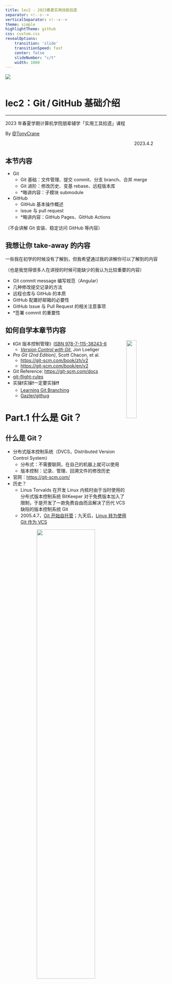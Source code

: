 ```yaml
---
title: lec2 - 2023春夏实用技能拾遗
separator: <!--s-->
verticalSeparator: <!--v-->
theme: simple
highlightTheme: github
css: custom.css
revealOptions:
    transition: 'slide'
    transitionSpeed: fast
    center: false
    slideNumber: "c/t"
    width: 1000
---
```


<div class="middle center">
<div style="width: 100%">

<img src="logo.png" style="margin-bottom: 1em">

# lec2：Git&hairsp;&hairsp;/&hairsp;&hairsp;GitHub 基础介绍

<hr/>

2023 年春夏学期计算机学院朋辈辅学「实用工具拾遗」课程

By [@TonyCrane](https://github.com/TonyCrane)

<div style="text-align: right; margin-top: 1em;">
<p>2023.4.2&emsp;&emsp;&emsp;</p>
</div>

</div>
</div>

<!--v-->

## 本节内容

- Git
    - Git 基础：文件管理、提交 commit、分支 branch、合并 merge
    - Git 进阶：修改历史、变基 rebase、远程版本库
    - *略讲内容：子模块 submodule
- GitHub
    - GitHub 基本操作概述
    - issue 与 pull request
    - *略讲内容：GitHub Pages、GitHub Actions

（不会讲解 Git 安装、稳定访问 GitHub 等内容）

<!--v-->

## 我想让你 take-away 的内容

一些我在初学的时候没有了解到，但我希望通过我的讲解你可以了解到的内容

（也是我觉得很多人在讲授的时候可能缺少的我认为比较重要的内容）

- Git commit message 编写规范（Angular）
- 几种修改提交记录的方法
- 远程仓库与 GitHub 的本质
- GitHub 配置好邮箱的必要性
- GitHub Issue 与 Pull Request 的相关注意事项
- *签署 commit 的重要性


<!--v-->

## 如何自学本章节内容

<img style="float: right" width="25%" src="lec2/gitbook.jpg"/>

- 《Git 版本控制管理》[ISBN 978-7-115-38243-6](http://oreilly.com.cn/index.php?func=book&isbn=978-7-115-38243-6)
    - [*Version Control with Git*](https://www.oreilly.com/library/view/version-control-with/9780596158187/), Jon Loeliger
- *Pro Git (2nd Edition)*, Scott Chacon, et al.
    - https://git-scm.com/book/zh/v2
    - https://git-scm.com/book/en/v2
- Git Reference: https://git-scm.com/docs
- [git-flight-rules](https://github.com/k88hudson/git-flight-rules/blob/master/README_zh-CN.md)
- 实操❗️实操❗️一定要实操❗️❗️
    - [Learning Git Branching](https://learngitbranching.js.org/?locale=zh_CN)
    - [Gazler/githug](https://github.com/Gazler/githug)

<!--s-->

<div class="middle center">
<div style="width: 100%">

# Part.1 什么是 Git？

</div>
</div>

<!--v-->

## 什么是 Git？

- 分布式版本控制系统（DVCS，Distributed Version Control System）
    - 分布式：不需要联网，在自己的机器上就可以使用
    - 版本控制：记录、管理、回溯文件的修改历史
- 官网：https://git-scm.com/
- 历史？
    - Linus Torvalds 在开发 Linux 内核时由于当时使用的分布式版本控制系统 BitKeeper 对于免费版本加入了限制，于是开发了一款免费自由而且解决了历代 VCS 缺陷的版本控制系统 Git
    - 2005.4.7，[Git 开始自托管](https://github.com/git/git/commit/e83c51633)；九天后，[Linux 转为使用 Git 作为 VCS](https://github.com/torvalds/linux/commit/1da177e4c)

<div style="text-align: center;">
<img src="lec2/git-history.png" width="60%" style="margin: 0 auto;">
</div>

<!--v-->

## Git 模型

<div style="text-align: center;">
<img src="lec2/model.png" width="100%" style="margin: 0 auto;">
</div>

<p style="font-size: 0.5em; opacity: 0.7;">
本 slides 中所有图片均使用 excalidraw 原创绘制，转载请注明来源
</p>

<!--v-->

## Git 基础配置

- 创建一个本地 git 版本库
    - 通过 git init 指令
        - git init：让当前文件夹变成 git 仓库（创建 .git 文件夹）
        - git init *folder*：创建一个新的文件夹并初始化为 git 仓库
- git 账号配置
    - Why？多人合作区分用户/让 GitHub 能够识别出你
    - 全局配置：
        - git config --global user.name "*name*"
        - git config --global user.email "*email*"
    - 针对某一版本库专门设置：
        - 同前，不加 --global

<!--s-->

<div class="middle center">
<div style="width: 100%">

# Part.2 Git 基础用法

</div>
</div>

<!--v-->

## 文件暂存

<img style="float: right; margin-right: 20px" width="40%" src="lec2/model-add.png"/>

- 暂存区：已经修改、等待后续提交的文件
- 将文件加入暂存区：
    - git add *file/folder*
    - 只会添加修改过的文件
- 删除文件的几种情况：
    - 只在本地删除版本库中不存在的文件：rm
    - 同时删除本地和版本库中的文件：git rm / 先 rm 再 add
    - 将一个已暂存的新文件取消暂存：git rm --cached
- 重命名文件：git mv（等价于 mv + git rm + git add）
- 查看当前工作区和暂存区状态：git status
    - 文件三个类别：未跟踪（Untracked）、已追踪（Tracked）、被忽略（Ignored）

<!--v-->

## 提交更改

<img style="float: right; margin-right: 20px" width="40%" src="lec2/model-commit.png"/>

- 将暂存内容提交到本地仓库，生成一个新版本
    - git commit：默认编辑器编辑提交信息
    - git commit -m "*message*"
    - -a (--all) 自动暂存所有更改的文件
- 查看提交历史：git log
    - --oneline：每一个提交一行
    - --graph：显示分支结构
    - --stat：显示文件删改信息
    - -p：显示详细的修改内容
- 每个提交都有一个唯一的 sha-1 标识符（40 位十六进制数）
    - git show *id*：显示提交详细信息（*id* 在不重复前提下可以只写前几位）
- 检出之前的某一版本：git checkout *id*

<!--v-->

## 关于 commit message

- 意义是什么：记录更改的原因/内容，方便定位/回溯（特别是合作项目）
- Angular 规范（来源：[angular/angular:CONTRIBUTING.md](https://github.com/angular/angular/blob/main/CONTRIBUTING.md#-commit-message-format)）
    ```text
    <type>([scope]): <summary>

    [body]

    [footer]
    ```
    - type：更改类型（fix/feat/docs/refactor/perf/test/ci/...）
        - 重大更改可以写 BREAKING CHANGE 或 DEPRECATED（全大写）
    - scope：影响范围（可选，比如具体影响的模块等）
    - summary：更改的简要描述，英文一般现在时，首字母小写句末无句号
    - body：详细描述，可选
    - footer：解决 issue 了可以写 Fixes #*id* 或 Closes #*id*

<!--v-->

## detached HEAD 问题

- 什么是 HEAD：当前工作区在提交历史中的指针
- 什么是 detached HEAD：HEAD 指向某个历史提交，而不是某个“分支”
- 什么情形会出现 detached HEAD
    - git checkout *id*，此后的修改不会出现在任何分支
    - 切换回 master 后会出现一条不属于任何分支的提交（相当于修改会丢失）

<div style="text-align: center; margin-top: 10px;">
<img src="lec2/git-detached.png" width="60%" style="margin: 0 auto;">
</div>

- 如何解决：在 F 的位置上 git checkout -b *branch* 创建新分支

<!--v-->

## 分支

- git branch
    - git show-branch
- ref / ^~
- git checkout
- git diff

<!--v-->

## 合并

- git merge
- merge conflict
- git merge-base (?)
- merge commit
    - fast-forward / already up-to-date (?)
- squash merge
- -> GitHub

<!--s-->

<div class="middle center">
<div style="width: 100%">

# Part.3 Git 进阶用法

</div>
</div>

<!--v-->

## 修改提交历史

- git reset (soft/mixed/hard)
- git revert
- git commit --amend

<!--v-->

## rebase 变基

- git rebase -i
    - pick edit squash drop

<!--v-->

## 远程版本库

- 远程版本库概念/模型
- 裸版本库/权威版本库
- git remote 设置
- git push
- git fetch / git pull
- non-fast-forward
- -> GitHub

<!--v-->

## *submodule 子模块

- git submodule add
- git submodule update
- git submodule status

<!--s-->

<div class="middle center">
<div style="width: 100%">

# Part.4 GitHub 基本操作与项目协作

</div>
</div>

<!--v-->

## GitHub 基本操作

- 首先，推荐一个浏览器插件：[Refined GitHub](https://github.com/refined-github/refined-github)
- 创建账号、基本的设置不再赘述
- 一个非常重要的设置：
    - Settings > Access > Emails，一定要设置为 git 配置的邮箱
    - 为什么？想一想 GitHub 作为一个远程版本库的托管平台，它如何将版本库中每个提交的提交者关联到 GitHub 用户？

<div style="text-align: center;">
<img src="lec2/github-email.png" width="55%" style="margin: 0 auto;">
</div>

<!--v-->

## GitHub 基本操作（续）

<img style="float: right; margin-right: 20px" width="18%" src="lec2/github-new.png"/>

- 创建（如右图）
    - new repository 新存储库（import 从链接导入）
    - new codespace 新代码空间（新功能）
    - new gist 代码片段（类似剪贴板）
    - organization 组织、project 项目计划面板
- 关于 repo

<div style="text-align: center; margin-top: -10px;">
<img src="lec2/github-repo.png" width="70%">
</div>

<!--v-->

## GitHub 项目协作

- issue
    - 几种内容：反馈 bug、提出新功能、寻求帮助等
    - 可以、而且建议使用 markdown 语法（特别是涉及到代码块的时候）
    - 一些原则：
        - 项目有明确规范/模板的时候请按照要求来写
        - 在提 issue 前先搜索有没有已有的类似 issue
        - 反馈 bug 时提供足够的信息，包括代码、错误、环境等
    - 如果自己开的 issue 已经解决或者不存在，请自行关闭
- discussion
    - GitHub 新推出的板块，目前少部分项目会启用
    - 类似帖子/社区，要比 issue 更随意很多，话题范围也更广
    - 但也同样，请遵守规范，提问请提供足够信息

<!--v-->

## GitHub 项目协作（续）

<div style="text-align: center;">
<img src="lec2/workflow.png" width="50%" style="margin: 0 auto;">
</div>

- pull request（PR）
    - 对于他人的 repo，你是没有办法直接 push 的，向其中添加代码更改都是通过 pull request 进行的
    - 在提 pull request 的前**一定**要阅读贡献守则
    - 提 PR 要按照要求写好标题和描述，修改的内容不要附带无用内容
        - 如果解决了某 issue 的 bug 的话，描述中最好加上 fix/close #*issue_number* 这样的内容，会自动链接并在 PR merge 之后自动关闭 issue
    - 一个 PR 中不要包含多个不相关的修改，如果有多个修改，应该分别提 PR
    - 有些项目会自动进行 CI，如果 CI 未通过，请检查错误信息并修改

<!--v-->

## GitHub 项目协作（续）

- pull request（续）
    - 对于自己有权限修改的项目，也建议使用 PR 进行修改，这样更清晰
        - 这时不必通过 fork 的方式，直接新建分支并修改即可
    - review
        - 即有权限的人对 PR 进行审查，提出意见
        - review 可以针对某一行/几行代码进行
        - 收到 change request 后，请按要求进行修改
        - 一般的项目在 review 通过后才会 merge
    - merge
        - 几种方式：merge commit、squash merge、rebase merge
        - 要求线性 log 的项目要使用 squash（一个 PR 就是一个 commit）
        - 可能会出现冲突，需要手动解决（通过 GitHub 或者根据指导在本地命令行进行）

<!--v-->

## GitHub 项目协作（续）

关于向已有 pull request 添加修改的几种常见情况

- 向自己开启的 PR 中继续添加修改
    - 直接在源分支中继续修改即可同步到 PR 中
    - 所以在开 PR 之后、merge 之前请不要随意删除源分支，也不要继续向其中添加无关修改
- 向他人开启的 PR 中添加修改
    - 你有目标分支的写（write）权限
        - 可以直接在 GitHub 中进行编辑，这时修改也会同步到 PR 中
        - 也可以本地修改后 push 到源分支
            - 推荐使用 GitHub CLI：gh pr checkout *pr_number*
            - 直接 push 会有错误，但 git 会提示正确方式：git push *source_branch_url* HEAD:master
    - 没有写权限：建议只提出修改建议，或再向源分支发起 PR

<!--s-->

<div class="middle center">
<div style="width: 100%">

# Part.5 GitHub 进阶用法

</div>
</div>

<!--v-->

## *GitHub Pages

- GitHub 会为每个用户/组织分配一个二级域名 *username*.github.io
- 可以创建一个名为 *username*.github.io 的 repo，会作为主页，通过 *username*.github.io 即可访问 repo 内存放的静态网页
- 对于其他 repo，也可以开启 Pages 功能，通过 *username*.github.io/*repo_name* 访问，静态页面来源也需要指定

<div style="text-align: center;">
<img src="lec2/github-pages.png" width="50%" style="margin: 0 auto;">
</div>

<!--v-->

## *GitHub Actions

- GitHub 提供的 CI/CD 服务
    - CI（Continuous Integration）：持续集成
    - CD（Continuous Delivery）：持续交付
- 即配置一些自动化任务，在特定事件发生时自动执行
    - 比如说每次 push 后自动测试，release 时自动构建部署
- 如何说明怎么执行任务
    - 通过配置文件，文件名为 .github/workflows/*workflow_name*.yml
    - 如何写这个配置文件：
        - 在 GitHub 上编写会有提示
        - GitHub 文档：https://docs.github.com/en/actions
        - [GitHub Action 精华指南](https://zhuanlan.zhihu.com/p/164744104)、[GitHub Actions 入门教程 - 阮一峰](https://www.ruanyifeng.com/blog/2019/09/getting-started-with-github-actions.html)
        - ❗️建议自己建一个 repo，编写一些 workflow，在尝试中学习

<!--v-->

## *签署 commit

- 为什么建议签署 commit
    - ["delete linux because it sucks"](https://github.com/torvalds/linux/tree/8bcab0346d4fcf21b97046eb44db8cf37ddd6da0)
    - 回忆一下 GitHub 是如何关联 committer 和 GitHub 账号的
    - 只要有了你提交使用的 email，别人就可以伪造你进行 commit
- 如何通过 GPG 签署 commit：[GitHub 文档](https://docs.github.com/en/authentication/managing-commit-signature-verification/signing-commits)
    - [GitHub 中提交 commit 时使用 GPG 进行签名](https://www.ffis.me/archives/1791.html)
- 带有签名的 commit 在验证后会显示为 Verified，如果开启了 vigilant mode，则没有通过验证的 commit 会标记为 Unverified

<div style="text-align: center;">
<img src="lec2/github-sign.png" width="60%" style="margin: 0 auto;">
</div>

<!--s-->

<div class="middle center">
<div style="width: 100%">

# Part.6 Git 相关工具/资源

</div>
</div>

<!--v-->

## Git 相关工具/资源

Git 相关工具

- gitui
- lazygit
- gitoxide

Git 学习资源

- 《Git 版本控制管理》[ISBN 978-7-115-38243-6](http://oreilly.com.cn/index.php?func=book&isbn=978-7-115-38243-6)
    - [*Version Control with Git*](https://www.oreilly.com/library/view/version-control-with/9780596158187/), Jon Loeliger, et al.
- *Pro Git (2nd Edition)*, Scott Chacon, et al.
    - https://git-scm.com/book/zh/v2
- [git-flight-rules](https://github.com/k88hudson/git-flight-rules/blob/master/README_zh-CN.md)
- [Learning Git Branching](https://learngitbranching.js.org/?locale=zh_CN)
- [Gazler/githug](https://github.com/Gazler/githug)

<!--s-->

<div class="middle center">
<div style="width: 100%">

# 谢谢大家

<hr/>

**Questions?**

</div>
</div>